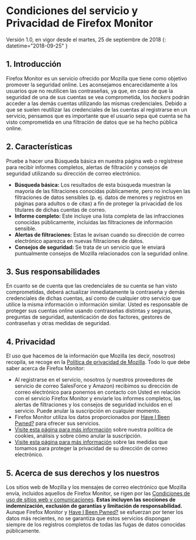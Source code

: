 # Condiciones del servicio y Privacidad de Firefox Monitor
Versión 1.0, en vigor desde el martes, 25 de septiembre de 2018
{: datetime="2018-09-25" }

## 1. Introducción

Firefox Monitor es un servicio ofrecido por Mozilla que tiene como objetivo promover la seguridad online. Les aconsejamos encarecidamente a los usuarios que no reutilicen las contraseñas, ya que, en caso de que la seguridad de una de sus cuentas se vea comprometida, los *hackers* podrán acceder a las demás cuentas utilizando las mismas credenciales. Debido a que se suelen reutilizar  las credenciales de las cuentas al registrarse en un servicio, pensamos que es importante que el usuario sepa qué cuenta se ha visto comprometida en una filtración de datos que se ha hecho pública online.
 
## 2. Características

Pruebe a hacer una Búsqueda básica en nuestra página web o regístrese para recibir informes completos, alertas de filtración y consejos de seguridad utilizando su dirección de correo electrónico. 
* **Búsqueda básica:** Los resultados de esta búsqueda muestran la mayoría de las filtraciones conocidas públicamente, pero no incluyen las filtraciones de datos sensibles (p. ej. datos de menores y registros en páginas para adultos o de citas) a fin de proteger la privacidad de los titulares de dichas cuentas de correo.
* **Informe completo:** Este incluye una lista completa de las infracciones conocidas públicamente, incluidas las filtraciones de información sensible.
* **Alertas de filtraciones:** Estas le avisan cuando su dirección de correo electrónico aparezca en nuevas filtraciones de datos.
* **Consejos de seguridad:** Se trata de un servicio que le enviará puntualmente consejos de Mozilla relacionados con la seguridad online.

## 3. Sus responsabilidades 

En cuanto se de cuenta que las credenciales de su cuenta se han visto comprometidas, deberá actualizar inmediatamente la contraseña y demás credenciales de dichas cuentas, así como de cualquier otro servicio que utilice la misma información o información similar. Usted es responsable de proteger sus cuentas online usando contraseñas distintas y seguras, preguntas de seguridad, autenticación de dos factores, gestores de contraseñas y otras medidas de seguridad.  

## 4. Privacidad 

El uso que hacemos de la información que Mozilla (es decir, nosotros) recopila, se recoge en la [Política de privacidad de Mozilla](https://www.mozilla.org/privacy/). Todo lo que debe saber acerca de Firefox Monitor:

* Al registrarse en el servicio, nosotros (y nuestros proveedores de servicio de correo SalesForce y Amazon) recibimos su dirección de correo electrónico para ponernos en contacto con Usted en relación con el servicio Firefox Monitor y enviarle los informes completos, las alertas de filtraciones y los consejos de seguridad incluidos en el servicio. Puede anular la suscripción en cualquier momento. 
* Firefox Monitor utiliza los datos proporcionados por [Have I Been Pwned?](https://haveibeenpwned.com/) para ofrecer sus servicios. 
* [Visite esta página para más información](https://www.mozilla.org/privacy/websites/#cookies) sobre nuestra política de cookies, análisis y sobre cómo anular la suscripción.
* [Visite esta página para más información](https://blog.mozilla.org/security/2018/06/25/scanning-breached-accounts-k-anonymity/) sobre las medidas que tomamos para proteger la privacidad de su dirección de correo electrónico. 

## 5. Acerca de sus derechos y los nuestros

Los sitios web de Mozilla y los mensajes de correo electrónico que Mozilla envía, incluidos aquellos de Firefox Monitor, se rigen por las [Condiciones de uso de sitios web y comunicaciones](https://www.mozilla.org/about/legal/terms/mozilla/).  **Estas incluyen las secciones de indemnización, exclusión de garantías y limitación de responsabilidad.** Aunque Firefox Monitor y [Have I Been Pwned?](https://haveibeenpwned.com/) se esfuerzan por tener los datos más recientes, no se garantiza que estos servicios dispongan siempre de los registros completos de todas las fugas de datos conocidas públicamente.                           
